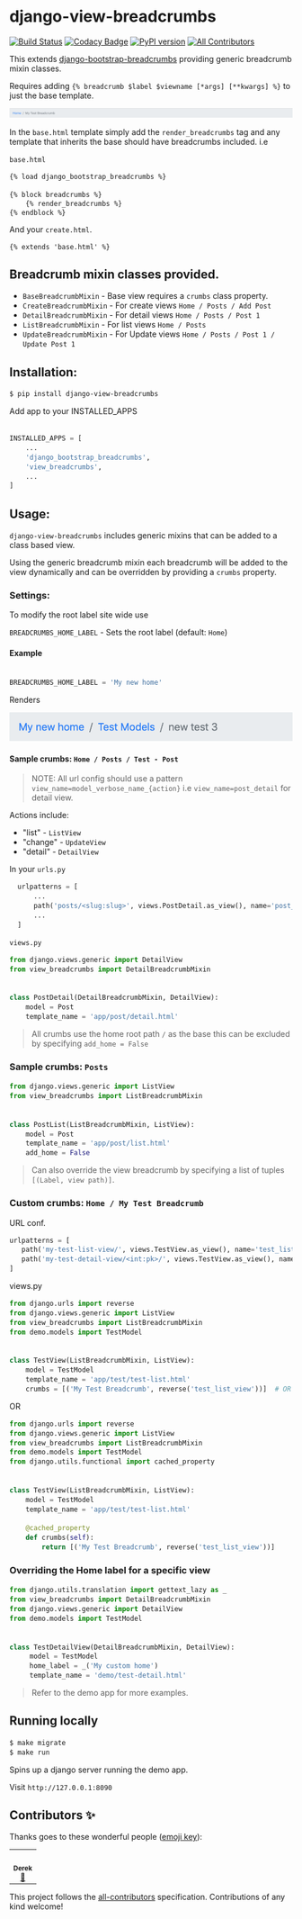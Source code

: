 # django-view-breadcrumbs 

[![Build Status](https://travis-ci.org/jackton1/django-view-breadcrumbs.svg?branch=master)](https://travis-ci.org/jackton1/django-view-breadcrumbs) [![Codacy Badge](https://api.codacy.com/project/badge/Grade/6b447e364bef4988bda95bd0965bb4bc)](https://www.codacy.com/app/jackton1/django-view-breadcrumbs?utm_source=github.com&amp;utm_medium=referral&amp;utm_content=jackton1/django-view-breadcrumbs&amp;utm_campaign=Badge_Grade) [![PyPI version](https://badge.fury.io/py/django-view-breadcrumbs.svg)](https://badge.fury.io/py/django-view-breadcrumbs) <!-- ALL-CONTRIBUTORS-BADGE:START - Do not remove or modify this section --> [![All Contributors](https://img.shields.io/badge/all_contributors-1-orange.svg?style=flat-square)](#contributors-)
<!-- ALL-CONTRIBUTORS-BADGE:END -->

This extends [django-bootstrap-breadcrumbs](http://django-bootstrap-breadcrumbs.readthedocs.io/en/latest/) providing generic breadcrumb mixin classes.

Requires adding ```{% breadcrumb $label $viewname [*args] [**kwargs] %}``` to just the base template.

![Screenshot](./breadcrumbs.png)


In the `base.html` template simply add the ``render_breadcrumbs`` tag and any template
that inherits the base should have breadcrumbs included.
i.e  

```base.html```

```jinja2
{% load django_bootstrap_breadcrumbs %}

{% block breadcrumbs %}
    {% render_breadcrumbs %}
{% endblock %}
```

And your ```create.html```.

```jinja2
{% extends 'base.html' %}
```


Breadcrumb mixin classes provided.
----------------------------------

- `BaseBreadcrumbMixin`    - Base view requires a `crumbs` class property.
- `CreateBreadcrumbMixin`  - For create views `Home / Posts / Add Post`
- `DetailBreadcrumbMixin`  - For detail views `Home / Posts / Post 1`
- `ListBreadcrumbMixin`    - For list views `Home / Posts`
- `UpdateBreadcrumbMixin`  - For Update views `Home / Posts / Post 1 / Update Post 1`


## Installation:

```bash
$ pip install django-view-breadcrumbs

```

Add app to your INSTALLED_APPS

```python

INSTALLED_APPS = [
    ...
    'django_bootstrap_breadcrumbs',
    'view_breadcrumbs',
    ...
]
```

## Usage:
`django-view-breadcrumbs` includes generic mixins that can be added to a class based view.

Using the generic breadcrumb mixin each breadcrumb will be added to the view dynamically
and can be overridden by providing a `crumbs` property.


### Settings:

To modify the root label site wide use

`BREADCRUMBS_HOME_LABEL` - Sets the root label (default: `Home`)


#### Example 

```python

BREADCRUMBS_HOME_LABEL = 'My new home'
```

Renders

![Screenshot](./custom-root-breadcrumb.png)


#### Sample crumbs:  `Home / Posts / Test - Post`

> NOTE: All url config should use a pattern `view_name=model_verbose_name_{action}` i.e `view_name=post_detail` for detail view. 

Actions include: 
 - "list" - `ListView`
 - "change" - `UpdateView`
 - "detail" - `DetailView`

In your `urls.py`
```python
  urlpatterns = [
      ...
      path('posts/<slug:slug>', views.PostDetail.as_view(), name='post_detail'),
      ...
  ]

```
`views.py`
```python
from django.views.generic import DetailView
from view_breadcrumbs import DetailBreadcrumbMixin


class PostDetail(DetailBreadcrumbMixin, DetailView):
    model = Post
    template_name = 'app/post/detail.html'
```


> All crumbs use the home root path `/` as the base this can be excluded by specifying `add_home = False`

### Sample crumbs: `Posts`

```python
from django.views.generic import ListView
from view_breadcrumbs import ListBreadcrumbMixin


class PostList(ListBreadcrumbMixin, ListView):
    model = Post
    template_name = 'app/post/list.html'
    add_home = False
```


> Can also override the view breadcrumb by specifying a list of tuples `[(Label, view path)]`.

### Custom crumbs: `Home / My Test Breadcrumb`

URL conf.
```python
urlpatterns = [
   path('my-test-list-view/', views.TestView.as_view(), name='test_list_view'),
   path('my-test-detail-view/<int:pk>/', views.TestView.as_view(), name='test_detail_view'),
]
```

views.py

```python
from django.urls import reverse
from django.views.generic import ListView
from view_breadcrumbs import ListBreadcrumbMixin
from demo.models import TestModel


class TestView(ListBreadcrumbMixin, ListView):
    model = TestModel
    template_name = 'app/test/test-list.html'
    crumbs = [('My Test Breadcrumb', reverse('test_list_view'))]  # OR reverse_lazy
```

OR

```python
from django.urls import reverse
from django.views.generic import ListView
from view_breadcrumbs import ListBreadcrumbMixin
from demo.models import TestModel
from django.utils.functional import cached_property


class TestView(ListBreadcrumbMixin, ListView):
    model = TestModel
    template_name = 'app/test/test-list.html'

    @cached_property
    def crumbs(self):
        return [('My Test Breadcrumb', reverse('test_list_view'))]

```

### Overriding the Home label for a specific view

```python
from django.utils.translation import gettext_lazy as _
from view_breadcrumbs import DetailBreadcrumbMixin
from django.views.generic import DetailView
from demo.models import TestModel


class TestDetailView(DetailBreadcrumbMixin, DetailView):
     model = TestModel
     home_label = _('My custom home')
     template_name = 'demo/test-detail.html'
```


> Refer to the demo app for more examples.

## Running locally

```bash
$ make migrate
$ make run
```

Spins up a django server running the demo app.

Visit `http://127.0.0.1:8090`

## Contributors ✨

Thanks goes to these wonderful people ([emoji key](https://allcontributors.org/docs/en/emoji-key)):

<!-- ALL-CONTRIBUTORS-LIST:START - Do not remove or modify this section -->
<!-- prettier-ignore-start -->
<!-- markdownlint-disable -->
<table>
  <tr>
    <td align="center"><a href="https://fansourcedpoisontour.com"><img src="https://avatars3.githubusercontent.com/u/1037197?v=4" width="100px;" alt=""/><br /><sub><b>Derek</b></sub></a><br /><a href="https://github.com/tj-django/django-view-breadcrumbs/commits?author=KrunchMuffin" title="Documentation">📖</a></td>
  </tr>
</table>

<!-- markdownlint-enable -->
<!-- prettier-ignore-end -->
<!-- ALL-CONTRIBUTORS-LIST:END -->

This project follows the [all-contributors](https://github.com/all-contributors/all-contributors) specification. Contributions of any kind welcome!
